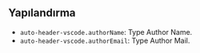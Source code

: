 ## Yapılandırma

- `auto-header-vscode.authorName`: Type Author Name.
- `auto-header-vscode.authorEmail`: Type Author Mail.

